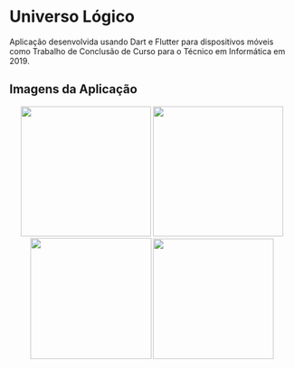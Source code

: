 # Universo Lógico

Aplicação desenvolvida usando Dart e Flutter para dispositivos móveis como Trabalho de Conclusão de Curso para o Técnico em Informática em 2019.

## Imagens da Aplicação

<p align="middle">
  <img src="https://user-images.githubusercontent.com/38816154/209902021-696d3650-9441-423b-aecc-a50e2949d840.jpg" width="230">
  <img src="https://user-images.githubusercontent.com/38816154/209902023-2c735722-c228-47f8-8353-b89c0c490f5b.jpg" width="230">
  <img src="https://user-images.githubusercontent.com/38816154/209902024-6a58e911-143e-42f3-b519-f1ff2052b4f9.jpg" width="214">
  <img src="https://user-images.githubusercontent.com/38816154/209902025-6ba8347c-a083-4f2c-8ddf-c8f7068b18e8.jpg" width="213">
</p>
